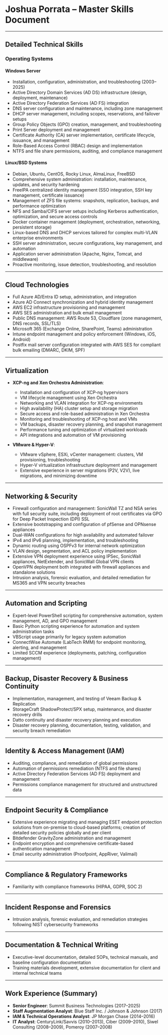 # **Joshua Porrata – Master Skills Document**

---

## **Detailed Technical Skills**

### **Operating Systems**

#### **Windows Server**

- Installation, configuration, administration, and troubleshooting (2003–2025)
- Active Directory Domain Services (AD DS) infrastructure (design, deployment, maintenance)
- Active Directory Federation Services (AD FS) integration
- DNS server configuration and maintenance, including zone management
- DHCP server management, including scopes, reservations, and failover setups
- Group Policy Objects (GPO) creation, management, and troubleshooting
- Print Server deployment and management
- Certificate Authority (CA) server implementation, certificate lifecycle, issuance, and management
- Role-Based Access Control (RBAC) design and implementation
- NTFS and file share permissions, auditing, and compliance management

#### **Linux/BSD Systems**

- Debian, Ubuntu, CentOS, Rocky Linux, AlmaLinux, FreeBSD
- Comprehensive system administration: installation, maintenance, updates, and security hardening
- FreeIPA centralized identity management (SSO integration, SSH key management, certificate issuance)
- Management of ZFS file systems: snapshots, replication, backups, and performance optimization
- NFS and Samba/CIFS server setups including Kerberos authentication, optimization, and secure access controls
- Docker container management (deployment, orchestration, networking, persistent storage)
- Linux-based DNS and DHCP services tailored for complex multi-VLAN enterprise environments
- SSH server administration, secure configurations, key management, and automation
- Application server administration (Apache, Nginx, Tomcat, and middleware)
- Proactive monitoring, issue detection, troubleshooting, and resolution

---

## **Cloud Technologies**

- Full Azure AD/Entra ID setup, administration, and integration
- Azure AD Connect synchronization and hybrid identity management
- AWS EC2 infrastructure provisioning and management
- AWS SES administration and bulk email management
- Public DNS management: AWS Route 53, Cloudflare (zone management, DNS records, SSL/TLS)
- Microsoft 365 (Exchange Online, SharePoint, Teams) administration
- Intune endpoint management and policy enforcement (Windows, iOS, Android)
- Postfix mail server configuration integrated with AWS SES for compliant bulk emailing (DMARC, DKIM, SPF)

---

## **Virtualization**

- **XCP-ng and Xen Orchestra Administration**:
  - Installation and configuration of XCP-ng hypervisors
  - VM lifecycle management using Xen Orchestra
  - Networking and VLAN integration for XCP-ng environments
  - High availability (HA) cluster setup and storage migration
  - Secure access and role-based administration in Xen Orchestra
  - Monitoring and troubleshooting of XCP-ng host and VMs
  - VM backups, disaster recovery planning, and snapshot management
  - Performance tuning and optimization of virtualized workloads
  - API integrations and automation of VM provisioning

- **VMware & Hyper-V**:
  - VMware vSphere, ESXi, vCenter management: clusters, VM provisioning, troubleshooting
  - Hyper-V virtualization infrastructure deployment and management
  - Extensive experience in server migrations (P2V, V2V), live migrations, and minimizing downtime

---

## **Networking & Security**

- Firewall configuration and management: SonicWall TZ and NSA series with full security suite, including deployment of root certificates via GPO for Deep Packet Inspection (DPI) SSL
- Extensive bootstrapping and configuration of pfSense and OPNsense appliances
- Dual-WAN configurations for high availability and automated failover
- IPv4 and IPv6 planning, implementation, and troubleshooting
- Dynamic routing using OSPFv3 for internal network optimization
- VLAN design, segmentation, and ACL policy implementation
- Extensive VPN deployment experience using IPSec, SonicWall appliances, NetExtender, and SonicWall Global VPN clients
- OpenVPN deployment both integrated with firewall appliances and standalone solutions
- Intrusion analysis, forensic evaluation, and detailed remediation for MS365 and VPN security breaches

---

## **Automation and Scripting**

- Expert-level PowerShell scripting for comprehensive automation, system management, AD, and GPO management
- Basic Python scripting experience for automation and system administration tasks
- VBScript usage primarily for legacy system automation
- ConnectWise Automate (LabTech RMM) for endpoint monitoring, alerting, and management
- Limited SCCM experience (deployments, patching, configuration management)

---

## **Backup, Disaster Recovery & Business Continuity**

- Implementation, management, and testing of Veeam Backup & Replication
- StorageCraft ShadowProtect/SPX setup, maintenance, and disaster recovery drills
- Datto continuity and disaster recovery planning and execution
- Disaster recovery planning, documentation, testing, validation, and security breach remediation

---

## **Identity & Access Management (IAM)**

- Auditing, compliance, and remediation of global permissions
- Automation of permissions remediation (NTFS and file shares)
- Active Directory Federation Services (AD FS) deployment and management
- Permissions compliance management for structured and unstructured data

---

## **Endpoint Security & Compliance**

- Extensive experience migrating and managing ESET endpoint protection solutions from on-premise to cloud-based platforms; creation of detailed security policies globally and per client
- Bitdefender GravityZone administration and management
- Endpoint encryption and comprehensive certificate-based authentication management
- Email security administration (Proofpoint, AppRiver, Valimail)

---

## **Compliance & Regulatory Frameworks**

- Familiarity with compliance frameworks (HIPAA, GDPR, SOC 2)

---

## **Incident Response and Forensics**

- Intrusion analysis, forensic evaluation, and remediation strategies following NIST cybersecurity frameworks

---

## **Documentation & Technical Writing**

- Executive-level documentation, detailed SOPs, technical manuals, and baseline configuration documentation
- Training materials development, extensive documentation for client and internal technical teams

---

## **Work Experience (Summary)**

- **Senior Engineer**: Summit Business Technologies (2017–2025)
- **Staff Augmentation Analyst**: Blue Staff Inc. / Johnson & Johnson (2017)
- **IAM & Technical Operations Analyst**: JP Morgan Chase (2014–2016)
- **IT Analyst**: CenturyLink/Savvis (2010–2013), Ciber (2009–2010), Siwel Consulting (2008–2009), Pomeroy (2007–2008)
